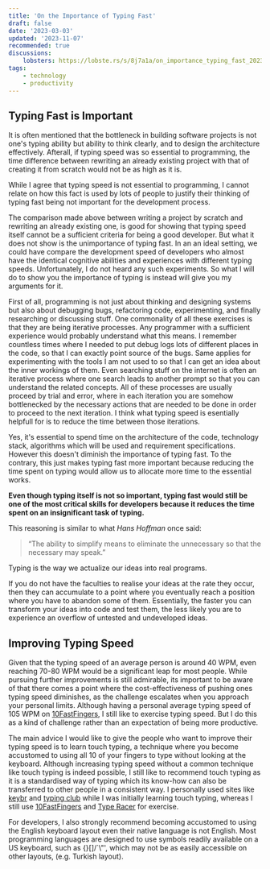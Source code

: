 ```yaml
---
title: 'On the Importance of Typing Fast'
draft: false
date: '2023-03-03'
updated: '2023-11-07'
recommended: true
discussions:
    lobsters: https://lobste.rs/s/8j7a1a/on_importance_typing_fast_2023
tags:
    - technology
    - productivity
---
```


## Typing Fast is Important

It is often mentioned that the bottleneck in building software projects is not
one's typing ability but ability to think clearly, and to design the
architecture effectively. Afterall, if typing speed was so essential to
programming, the time difference between rewriting an already existing project
with that of creating it from scratch would not be as high as it is.

While I agree that typing speed is not essential to programming, I cannot
relate on how this fact is used by lots of people to justify their thinking of
typing fast being not important for the development process.

The comparison made above between writing a project by scratch and rewriting an
already existing one, is good for showing that typing speed itself cannot be a
sufficient criteria for being a good developer. But what it does not show is
the unimportance of typing fast. In an an ideal setting, we could have compare
the development speed of developers who almost have the identical cognitive
abilities and experiences with different typing speeds. Unfortunately, I do not
heard any such experiments. So what I will do to show you the importance of
typing is instead will give you my arguments for it.

First of all, programming is not just about thinking and designing systems but
also about debugging bugs, refactoring code, experimenting, and finally
researching or discussing stuff. One commonality of all these exercises is that
they are being iterative processes. Any programmer with a sufficient experience
would probably understand what this means. I remember countless times where I
needed to put debug logs lots of different places in the code, so that I can
exactly point source of the bugs. Same applies for experimenting with the tools
I am not used to so that I can get an idea about the inner workings of them.
Even searching stuff on the internet is often an iterative process where one
search leads to another prompt so that you can understand the related concepts.
All of these processes are usually proceed by trial and error, where in each
iteration you are somehow bottlenecked by the necessary actions that are needed
to be done in order to proceed to the next iteration. I think what typing speed
is esentially helpfull for is to reduce the time between those iterations.

Yes, it's essential to spend time on the architecture of the code, technology
stack, algorithms which will be used and requirement specifications. However
this doesn't diminish the importance of typing fast. To the contrary, this just
makes typing fast more important because reducing the time spent on typing
would allow us to allocate more time to the essential works.

**Even though typing itself is not so important, typing fast would still be one
of the most critical skills for developers because it reduces the time spent on
an insignificant task of typing.**

This reasoning is similar to what *Hans Hoffman* once said:
>“The ability to simplify means to eliminate the unnecessary so that the
>necessary may speak.”

Typing is the way we actualize our ideas into real programs.

If you do not have the faculties to realise your ideas at the rate they occur,
then they can accumulate to a point where you eventually reach a position where
you have to abandon some of them. Essentially, the faster you can transform
your ideas into code and test them, the less likely you are to experience an
overflow of untested and undeveloped ideas.

## Improving Typing Speed

Given that the typing speed of an average person is around 40 WPM, even
reaching 70-80 WPM would be a significant leap for most people. While pursuing
further improvements is still admirable, its important to be aware of that
there comes a point where the cost-effectiveness of pushing ones typing speed
diminishes, as the challenge escalates when you approach your personal limits.
Although having a personal average typing speed of 105 WPM on
[10FastFingers](https://10fastfingers.com), I still like to exercise typing
speed. But I do this as a kind of challenge rather than an expectation of being
more productive.

The main advice I would like to give the people who want to improve their
typing speed is to learn touch typing, a technique where you become accustomed
to using all 10 of your fingers to type without looking at the keyboard.
Although increasing typing speed without a common technique like touch typing
is indeed possible, I still like to recommend touch typing as it is a
standardised way of typing which its know-how can also be transferred to other
people in a consistent way. I personally used sites like
[keybr](https://keybr.com) and [typing club](https://www.typingclub.com/) while
I was initially learning touch typing, whereas I still use
[10FastFingers](10fastfingers.com) and [Type
Racer](https://play.typeracer.com/) for exercise.

For developers, I also strongly recommend becoming accustomed to using the
English keyboard layout even their native language is not English. Most
programming languages are designed to use symbols readily available on a US
keyboard, such as {}[]/\`\\"', which may not be as easily accessible on other
layouts, (e.g. Turkish layout).
